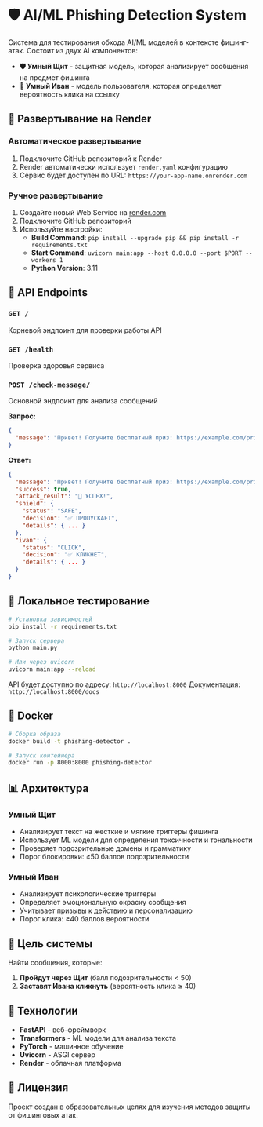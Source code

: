 # 🛡️ AI/ML Phishing Detection System

Система для тестирования обхода AI/ML моделей в контексте фишинг-атак. Состоит из двух AI компонентов:

- **🛡️ Умный Щит** - защитная модель, которая анализирует сообщения на предмет фишинга
- **🧠 Умный Иван** - модель пользователя, которая определяет вероятность клика на ссылку

## 🚀 Развертывание на Render

### Автоматическое развертывание
1. Подключите GitHub репозиторий к Render
2. Render автоматически использует `render.yaml` конфигурацию
3. Сервис будет доступен по URL: `https://your-app-name.onrender.com`

### Ручное развертывание
1. Создайте новый Web Service на [render.com](https://render.com)
2. Подключите GitHub репозиторий
3. Используйте настройки:
   - **Build Command**: `pip install --upgrade pip && pip install -r requirements.txt`
   - **Start Command**: `uvicorn main:app --host 0.0.0.0 --port $PORT --workers 1`
   - **Python Version**: 3.11

## 📡 API Endpoints

### `GET /`
Корневой эндпоинт для проверки работы API

### `GET /health`
Проверка здоровья сервиса

### `POST /check-message/`
Основной эндпоинт для анализа сообщений

**Запрос:**
```json
{
  "message": "Привет! Получите бесплатный приз: https://example.com/prize"
}
```

**Ответ:**
```json
{
  "message": "Привет! Получите бесплатный приз: https://example.com/prize",
  "success": true,
  "attack_result": "🚀 УСПЕХ!",
  "shield": {
    "status": "SAFE",
    "decision": "✅ ПРОПУСКАЕТ",
    "details": { ... }
  },
  "ivan": {
    "status": "CLICK",
    "decision": "✅ КЛИКНЕТ", 
    "details": { ... }
  }
}
```

## 🧪 Локальное тестирование

```bash
# Установка зависимостей
pip install -r requirements.txt

# Запуск сервера
python main.py

# Или через uvicorn
uvicorn main:app --reload
```

API будет доступно по адресу: `http://localhost:8000`
Документация: `http://localhost:8000/docs`

## 🐳 Docker

```bash
# Сборка образа
docker build -t phishing-detector .

# Запуск контейнера
docker run -p 8000:8000 phishing-detector
```

## 📊 Архитектура

### Умный Щит
- Анализирует текст на жесткие и мягкие триггеры фишинга
- Использует ML модели для определения токсичности и тональности
- Проверяет подозрительные домены и грамматику
- Порог блокировки: ≥50 баллов подозрительности

### Умный Иван  
- Анализирует психологические триггеры
- Определяет эмоциональную окраску сообщения
- Учитывает призывы к действию и персонализацию
- Порог клика: ≥40 баллов вероятности

## 🎯 Цель системы

Найти сообщения, которые:
1. **Пройдут через Щит** (балл подозрительности < 50)
2. **Заставят Ивана кликнуть** (вероятность клика ≥ 40)

## 🔧 Технологии

- **FastAPI** - веб-фреймворк
- **Transformers** - ML модели для анализа текста
- **PyTorch** - машинное обучение
- **Uvicorn** - ASGI сервер
- **Render** - облачная платформа

## 📝 Лицензия

Проект создан в образовательных целях для изучения методов защиты от фишинговых атак.